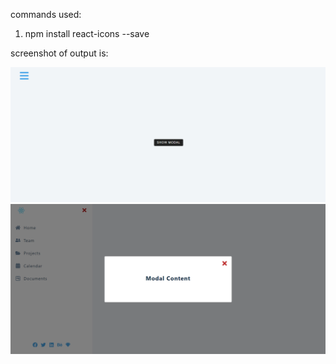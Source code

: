 commands used:

1. npm install react-icons --save

screenshot of output is:

<img src='sidebar-modal2.png'>
<img src='sidebar-modal1.png'>
